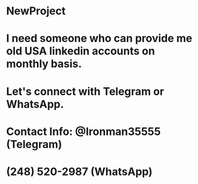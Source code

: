 # NewProject
# I need someone who can provide me old USA linkedin accounts on monthly basis.
# Let's connect with Telegram or WhatsApp.
# Contact Info: @Ironman35555 (Telegram)
#               (248) 520-2987 (WhatsApp)
